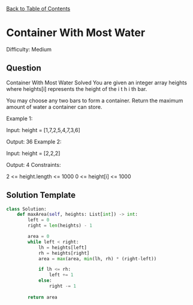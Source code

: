 [Back to Table of Contents](../README.md)

# Container With Most Water
Difficulty: Medium

## Question
Container With Most Water
Solved 
You are given an integer array heights where heights[i] represents the height of the 
i
t
h
i 
th
  bar.

You may choose any two bars to form a container. Return the maximum amount of water a container can store.

Example 1:



Input: height = [1,7,2,5,4,7,3,6]

Output: 36
Example 2:

Input: height = [2,2,2]

Output: 4
Constraints:

2 <= height.length <= 1000
0 <= height[i] <= 1000

## Solution Template
```python
class Solution:
    def maxArea(self, heights: List[int]) -> int:
        left = 0
        right = len(heights) - 1

        area = 0
        while left < right:
            lh = heights[left]
            rh = heights[right]
            area = max(area, min(lh, rh) * (right-left))

            if lh <= rh:
                left += 1
            else:
                right -= 1
        
        return area
```
